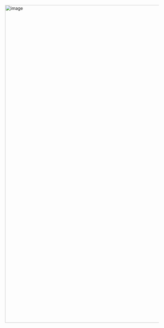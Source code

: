 <img width="1920" height="1040" alt="image" src="https://github.com/user-attachments/assets/8bfd217c-a3b7-4df4-90b7-69886c762f9c" />
